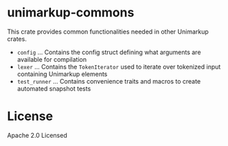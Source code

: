 # unimarkup-commons

This crate provides common functionalities needed in other Unimarkup crates.

- `config` ... Contains the config struct defining what arguments are available for compilation
- `lexer` ... Contains the `TokenIterator` used to iterate over tokenized input containing Unimarkup elements
- `test_runner` ... Contains convenience traits and macros to create automated snapshot tests

# License

Apache 2.0 Licensed
